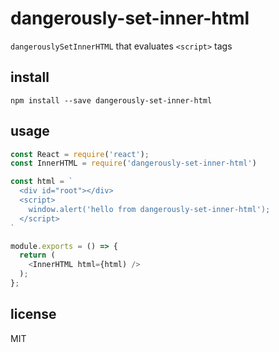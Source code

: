 # dangerously-set-inner-html

`dangerouslySetInnerHTML` that evaluates `<script>` tags

## install

```
npm install --save dangerously-set-inner-html
```

## usage

```js
const React = require('react');
const InnerHTML = require('dangerously-set-inner-html')

const html = `
  <div id="root"></div>
  <script>
    window.alert('hello from dangerously-set-inner-html');
  </script>
`

module.exports = () => {
  return (
    <InnerHTML html={html) />
  );
};
```

## license

MIT